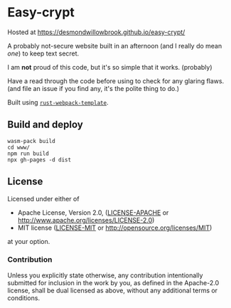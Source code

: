 # Easy-crypt
Hosted at https://desmondwillowbrook.github.io/easy-crypt/

A probably not-secure website built in an afternoon (and I really do mean _one_) to keep text secret.

I am **not** proud of this code, but it's so simple that it works. (probably)

Have a read through the code before using to check for any glaring flaws. (and file an issue if you find any, it's the polite thing to do.)

Built using [`rust-webpack-template`](https://github.com/rustwasm/rust-webpack-template).

## Build and deploy
```
wasm-pack build
cd www/
npm run build
npx gh-pages -d dist
```

## License

Licensed under either of

* Apache License, Version 2.0, ([LICENSE-APACHE](LICENSE-APACHE) or http://www.apache.org/licenses/LICENSE-2.0)
* MIT license ([LICENSE-MIT](LICENSE-MIT) or http://opensource.org/licenses/MIT)

at your option.

### Contribution

Unless you explicitly state otherwise, any contribution intentionally
submitted for inclusion in the work by you, as defined in the Apache-2.0
license, shall be dual licensed as above, without any additional terms or
conditions.
